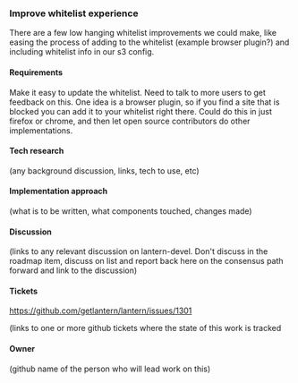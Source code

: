### Improve whitelist experience 

There are a few low hanging whitelist improvements we could make, like easing the process of 
adding to the whitelist (example browser plugin?) and including whitelist info in our s3 config.

#### Requirements
Make it easy to update the whitelist. Need to talk to more users to get feedback on this. One
idea is a browser plugin, so if you find a site that is blocked you can add it to your whitelist
right there. Could do this in just firefox or chrome, and then let open source contributors 
do other implementations.


#### Tech research
(any background discussion, links, tech to use, etc)

#### Implementation approach
(what is to be written, what components touched, changes made)

#### Discussion
(links to any relevant discussion on lantern-devel. Don't discuss in the roadmap item, discuss on list and
report back here on the consensus path forward and link to the discussion)

#### Tickets
https://github.com/getlantern/lantern/issues/1301

(links to one or more github tickets where the state of this work is tracked

#### Owner
(github name of the person who will lead work on this)

